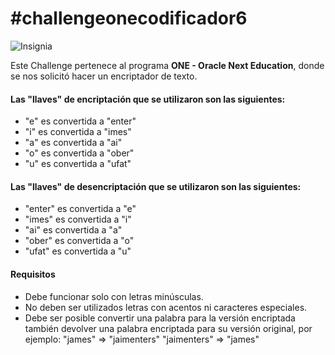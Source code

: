 <h1>#challengeonecodificador6</h1>

 ![Insignia](https://github.com/leandrovillamildev/encriptador/assets/156725800/738eaa82-a907-4c03-8627-87cfec1130b0)

 <p>Este Challenge pertenece al programa <strong>ONE - Oracle Next Education</strong>, donde se nos solicitó hacer un encriptador de texto.</p>

<h4>Las "llaves" de encriptación que se utilizaron son las siguientes:</h4>

- "e" es convertida a "enter"
- "i" es convertida a "imes"
- "a" es convertida a "ai"
- "o" es convertida a "ober"
- "u" es convertida a "ufat"

<h4>Las "llaves" de desencriptación que se utilizaron son las siguientes:</h4>

- "enter" es convertida a "e"
- "imes" es convertida a "i"
- "ai" es convertida a "a"
- "ober" es convertida a "o"
- "ufat" es convertida a "u"

<h4>Requisitos</h4>

- Debe funcionar solo con letras minúsculas.
- No deben ser utilizados letras con acentos ni caracteres especiales.
- Debe ser posible convertir una palabra para la versión encriptada también devolver una palabra encriptada para su versión original,
por ejemplo: "james" => "jaimenters" "jaimenters" => "james"




